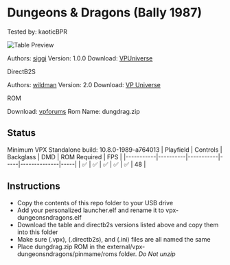 # Dungeons & Dragons (Bally 1987)
Tested by: kaoticBPR

![Table Preview](https://vpuniverse.com/screenshots/monthly_2024_03/ddpffs.png.a1f1bcc180b9788c4d28ac95564b0bf6.png)

Authors: [siggi](https://vpuniverse.com/profile/8779-siggi/)
Version: 1.0.0
Download: [VPUniverse](https://vpuniverse.com/files/file/19244-dungeons-dragons-bally-1987-siggis-mod/)

DirectB2S

Authors: [wildman](https://vpuniverse.com/profile/5-wildman/)
Version: 2.0
Download: [VP Universe](https://vpuniverse.com/files/file/2620-dungeons-and-dragons-bally-1987/)

ROM

Download: [vpforums](https://www.vpforums.org/index.php?app=downloads&showfile=718)
Rom Name: dungdrag.zip

## Status 

Minimum VPX Standalone build: 10.8.0-1989-a764013
| Playfield | Controls | Backglass | DMD | ROM Required | FPS | 
|-----------|----------|-----------|-----|--------------|-----|
| :white_check_mark: | :white_check_mark: | :white_check_mark: | :white_check_mark: | :white_check_mark: | 48 |

## Instructions

- Copy the contents of this repo folder to your USB drive
- Add your personalized launcher.elf and rename it to vpx-dungeonsndragons.elf
- Download the table and directb2s versions listed above and copy them into this folder
- Make sure (.vpx), (.directb2s), and (.ini) files are all named the same
- Place dungdrag.zip ROM in the external/vpx-dungeonsndragons/pinmame/roms folder. *Do Not unzip*


